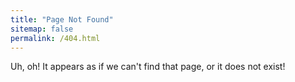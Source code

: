 ```yaml
---
title: "Page Not Found"
sitemap: false
permalink: /404.html
---
```


Uh, oh! It appears as if we can't find that page, or it does not exist!
